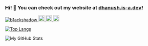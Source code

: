 
<!--
**b1ackshadow/b1ackshadow** is a ✨ _special_ ✨ repository because its `README.md` (this file) appears on your GitHub profile.

Here are some ideas to get you started:

- 🔭 I’m currently working on ...
- 🌱 I’m currently learning ...
- 👯 I’m looking to collaborate on ...
- 🤔 I’m looking for help with ...
- 💬 Ask me about ...
- 📫 How to reach me: ...
- 😄 Pronouns: ...
- ⚡ Fun fact: ...
-->

### Hi! 👋 You can check out my website at [dhanush.is-a.dev](https://dhanush.is-a.dev)!

<p align="left"> 
  <a href="https://github.com/b1ackshadow/b1ackshadow/">
    <img src="https://komarev.com/ghpvc/?username=b1ackshadow" alt="b1ackshadow" />
  </a>
  <a href="http://twitter.com/blackshadoh">
    <img height="20" src="https://img.shields.io/twitter/follow/blackshadoh?label=Twitter&logo=twitter&style=flat" />
  </a>
  <a href="https://github.com/b1ackshadow">
    <img height="20" src="https://img.shields.io/github/followers/b1ackshadow?label=follow&logo=github&style=flat" />
  </a>
  <a href="https://www.reddit.com/user/obamabinladenhiphop">
    <img height="20" src="https://img.shields.io/reddit/user-karma/combined/obamabinladenhiphop?label=Reddit&logo=reddit&style=flat" />
  </a>
  <!-- <a href="https://stackoverflow.com/users/3788603/b1ackshadow">
    <img height="20" src="https://img.shields.io/stackexchange/stackoverflow/r/3788603?label=StackOverflow&logo=stack-overflow&style=flat" />
  </a> -->
</p>


[![Top Langs](https://github-readme-stats.vercel.app/api/top-langs/?username=b1ackshadow)](https://github.com/anuraghazra/github-readme-stats)

![My GitHub Stats](https://github-readme-stats.vercel.app/api?username=b1ackshadow&count_private=true&show_icons=true&theme=synthwave)

